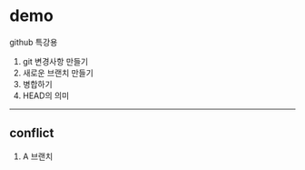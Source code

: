 # demo
github 특강용

1. git 변경사항 만들기
2. 새로운 브랜치 만들기
3. 병합하기
4. HEAD의 의미

-----------------------------
## conflict
1. A 브랜치
